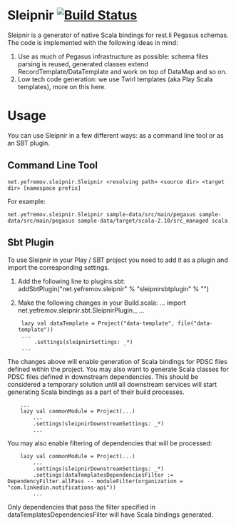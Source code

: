 # Sleipnir [![Build Status](https://travis-ci.org/dmitriy-yefremov/sleipnir.svg?branch=master)](https://travis-ci.org/dmitriy-yefremov/sleipnir)
Sleipnir is a generator of native Scala bindings for rest.li Pegasus schemas. The code is implemented with the following ideas in mind:

1. Use as much of Pegasus infrastructure as possible: schema files parsing is reused, generated classes extend RecordTemplate/DataTemplate and work on top of DataMap and so on.
2. Low tech code generation: we use Twirl templates (aka Play Scala templates), more on this here.

# Usage
You can use Sleipnir in a few different ways: as a command line tool or as an SBT plugin.

## Command Line Tool
    net.yefremov.sleipnir.Sleipnir <resolving path> <source dir> <target dir> [namespace prefix]
For example:

    net.yefremov.sleipnir.Sleipnir sample-data/src/main/pegasus sample-data/src/main/pegasus sample-data/target/scala-2.10/src_managed scala

## Sbt Plugin
To use Sleipnir in your Play / SBT project you need to add it as a plugin and import the corresponding settings.
1. Add the following line to plugins.sbt:
        addSbtPlugin("net.yefremov.sleipnir" % "sleipnirsbtplugin" % "<latest recommended version>")
2. Make the following changes in your Build.scala:
        ...
        import net.yefremov.sleipnir.sbt.SleipnirPlugin._
        ...

        lazy val dataTemplate = Project("data-template", file("data-template"))
        ...
            .settings(sleipnirSettings: _*)
        ...

The changes above will enable generation of Scala bindings for PDSC files defined within the project. You may also want to generate Scala classes for PDSC files defined in downstream dependencies. This should be considered a temporary solution until all downstream services will start generating Scala bindings as a part of their build processes.

        ...
        lazy val commonModule = Project(...)
            ...
            .settings(sleipnirDownstreamSettings: _*)
            ...

You may also enable filtering of dependencies that will be processed:

        lazy val commonModule = Project(...)
            ...
            .settings(sleipnirDownstreamSettings: _*)
            .settings(dataTemplatesDependenciesFilter := DependencyFilter.allPass -- moduleFilter(organization = "com.linkedin.notifications-api"))
            ...

Only dependencies that pass the filter specified in dataTemplatesDependenciesFilter will have Scala bindings generated.
